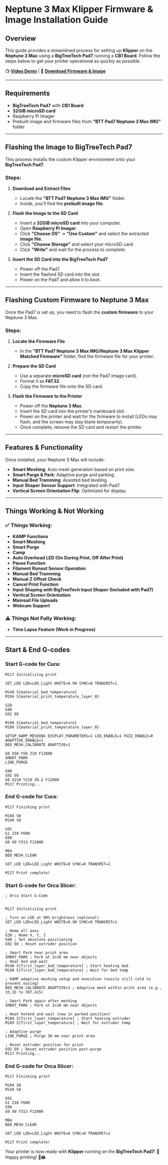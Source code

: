 # Neptune 3 Max Klipper Firmware & Image Installation Guide

## Overview
This guide provides a streamlined process for setting up **Klipper** on the **Neptune 3 Max** using a **BigTreeTech Pad7** running a **CB1 Board**. Follow the steps below to get your printer operational as quickly as possible.

📺 **[Video Demo](https://youtu.be/UdlI_vuTi-M?si=Z9LdoJaeeINt7K3I)** | 📅 **[Download Firmware & Image](https://drive.google.com/file/d/19y-u2FZLnrp75wtmCZ5ghx54I5JyGgBy/view?usp=drive_link)**

---

## Requirements
- **BigTreeTech Pad7** with **CB1 Board**
- **32GiB microSD card**
- Raspberry Pi Imager
- Prebuilt image and firmware files from **"BTT Pad7 Neptune 3 Max IMG"** folder

---

## Flashing the Image to BigTreeTech Pad7
This process installs the custom Klipper environment onto your **BigTreeTech Pad7**.

### Steps:
1. **Download and Extract Files**  
   - Locate the **"BTT Pad7 Neptune 3 Max IMG"** folder.
   - Inside, you'll find the **prebuilt image file**.
   
2. **Flash the Image to the SD Card**  
   - Insert a **32GiB microSD card** into your computer.
   - Open **Raspberry Pi Imager**.
   - Click **"Choose OS"** → **"Use Custom"** and select the extracted **image file**.
   - Click **"Choose Storage"** and select your microSD card.
   - Click **"Write"** and wait for the process to complete.
   
3. **Insert the SD Card into the BigTreeTech Pad7**  
   - Power off the Pad7.
   - Insert the flashed SD card into the slot.
   - Power on the Pad7 and allow it to boot.

---

## Flashing Custom Firmware to Neptune 3 Max
Once the Pad7 is set up, you need to flash the **custom firmware** to your Neptune 3 Max.

### Steps:
1. **Locate the Firmware File**  
   - In the **"BTT Pad7 Neptune 3 Max IMG/Neptune 3 Max Klipper Matched Firmware"** folder, find the firmware file for your printer.

2. **Prepare the SD Card**  
   - Use a separate **microSD card** (not the Pad7 image card).
   - Format it as **FAT32**.
   - Copy the firmware file onto the SD card.

3. **Flash the Firmware to the Printer**  
   - Power off the **Neptune 3 Max**.
   - Insert the SD card into the printer’s mainboard slot.
   - Power on the printer and wait for the firmware to install (LEDs may flash, and the screen may stay blank temporarily).
   - Once complete, remove the SD card and restart the printer.

---

## Features & Functionality
Once installed, your Neptune 3 Max will include:
- **Smart Meshing**: Auto mesh generation based on print size.
- **Smart Purge & Park**: Adaptive purge and parking.
- **Manual Bed Tramming**: Assisted bed leveling.
- **Input Shaper Sensor Support**: Integrated with Pad7.
- **Vertical Screen Orientation Flip**: Optimized for display.

---

## Things Working & Not Working
### ✅ Things Working:
- **KAMP Functions**
- **Smart Meshing**
- **Smart Purge**
- **Camp**
- **Auto Overhead LED (On During Print, Off After Print)**
- **Pause Function**
- **Filament Runout Sensor Operation**
- **Manual Bed Tramming**
- **Manual Z Offset Check**
- **Cancel Print Function**
- **Input Shaping with BigTreeTech Input Shaper (Included with Pad7)**
- **Vertical Screen Orientation**
- **Mainsail File Uploads**
- **Webcam Support**

### ⚠️ Things Not Fully Working:
- **Time Lapse Feature (Work in Progress)**

---

## Start & End G-codes
### Start G-code for Cura:
```
M117 Initializing print

SET_LED LED=LED_Light WHITE=0.90 SYNC=0 TRANSMIT=1

M140 S{material_bed_temperature}
M104 S{material_print_temperature_layer_0}

G28
G90
G92 E0

M190 S{material_bed_temperature}
M109 S{material_print_temperature_layer_0}

SETUP_KAMP_MESHING DISPLAY_PARAMETERS=1 LED_ENABLE=1 FUZZ_ENABLE=0 ADAPTIVE_ENABLE=1
BED_MESH_CALIBRATE ADAPTIVE=1

G0 X50 Y50 Z10 F12000
SMART_PARK
LINE_PURGE

G90
G92 E0
G0 X210 Y210 Z0.2 F12000
M117 Printing...
```

### End G-code for Cura:
```
M117 Finishing print

M104 S0
M140 S0

G91
G1 Z10 F600
G90
G0 X0 Y313 F12000

M84
BED_MESH_CLEAR

SET_LED LED=LED_Light WHITE=0 SYNC=0 TRANSMIT=1

M117 Print complete!
```

### Start G-code for Orca Slicer:
```
; Orca Start G-Code


M117 Initializing print

; Turn on LED at 90% brightness (optional)
SET_LED LED=LED_Light WHITE=0.90 SYNC=0 TRANSMIT=1

; Home all axes
G28 ; Home X, Y, Z
G90 ; Set absolute positioning
G92 E0 ; Reset extruder position

; Smart Park near print area
SMART_PARK ; Park at Z=10 mm near objects
; Heat bed and wait
M140 S[first_layer_bed_temperature] ; Start heating bed
M190 S[first_layer_bed_temperature] ; Wait for bed temp

; KAMP adaptive meshing setup and execution (nozzle still cold to prevent oozing)
BED_MESH_CALIBRATE ADAPTIVE=1 ; Adaptive mesh within print area (e.g., 33,16 to 397,415)

; Smart Park again after meshing
SMART_PARK ; Park at Z=10 mm near objects

; Heat hotend and wait (now in parked position)
M104 S[first_layer_temperature] ; Start heating extruder
M109 S[first_layer_temperature] ; Wait for extruder temp

; Adaptive purge
LINE_PURGE ; Purge 30 mm near print area

; Reset extruder position for print
G92 E0 ; Reset extruder position post-purge
M117 Printing...
```

### End G-code for Orca Slicer:
```
M117 Finishing print

M104 S0
M140 S0

G91
G1 Z10 F600
G90
G0 X0 Y313 F12000

M84
BED_MESH_CLEAR

SET_LED LED=LED_Light WHITE=0 SYNC=0 TRANSMIT=1

M117 Print complete!
```

Your printer is now ready with **Klipper** running on the **BigTreeTech Pad7**! 🚀 Happy printing! 🎨🖨

